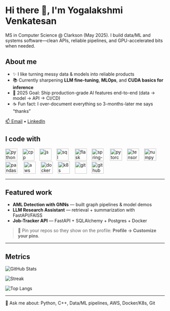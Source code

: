 <!-- Profile Header -->
<h1 align="left">Hi there 👋, I'm Yogalakshmi Venkatesan</h1>
<p align="left">
MS in Computer Science @ Clarkson (May 2025). I build data/ML and systems software—clean APIs, reliable pipelines, and GPU-accelerated bits when needed.
</p>

<!-- About Me -->
<h2 align="left">About me</h2>

- ✨ I like turning messy data & models into reliable products  
- 📚 Currently sharpening **LLM fine-tuning**, **MLOps**, and **CUDA basics for inference**  
- 🎯 2025 Goal: Ship production-grade AI features end-to-end (data → model → API → CI/CD)  
- ☕ Fun fact: I over-document everything so 3-months-later me says “thanks”  

<!-- Contact / Links -->
<p align="left">
  <a href="mailto:yogalakshmivenkatesan04@gmail.com">📫 Email</a> •
  <a href="https://www.linkedin.com/in/yogalakshmi-venkatesan">LinkedIn</a>
</p>

<!-- Tech Stack -->
<h2 align="left">I code with</h2>

<div align="left">
  <!-- Languages -->
  <img src="https://cdn.jsdelivr.net/gh/devicons/devicon/icons/python/python-original.svg" height="38" alt="python"/>
  <img width="8"/>
  <img src="https://cdn.jsdelivr.net/gh/devicons/devicon/icons/cplusplus/cplusplus-original.svg" height="38" alt="cpp"/>
  <img width="8"/>
  <img src="https://cdn.jsdelivr.net/gh/devicons/devicon/icons/javascript/javascript-original.svg" height="38" alt="js"/>
  <img width="8"/>
  <img src="https://cdn.jsdelivr.net/gh/devicons/devicon/icons/sqlite/sqlite-original.svg" height="38" alt="sql"/>

  <!-- Frameworks -->
  <img width="12"/>
  <img src="https://cdn.jsdelivr.net/gh/devicons/devicon/icons/flask/flask-original.svg" height="38" alt="flask"/>
  <img width="8"/>
  <img src="https://cdn.jsdelivr.net/gh/devicons/devicon/icons/spring/spring-original.svg" height="38" alt="spring-boot"/>

  <!-- ML / Data -->
  <img width="12"/>
  <img src="https://cdn.jsdelivr.net/gh/devicons/devicon/icons/pytorch/pytorch-original.svg" height="38" alt="pytorch"/>
  <img width="8"/>
  <img src="https://cdn.jsdelivr.net/gh/devicons/devicon/icons/tensorflow/tensorflow-original.svg" height="38" alt="tensorflow"/>
  <img width="8"/>
  <img src="https://cdn.jsdelivr.net/gh/devicons/devicon/icons/numpy/numpy-original.svg" height="38" alt="numpy"/>
  <img width="8"/>
  <img src="https://cdn.jsdelivr.net/gh/devicons/devicon/icons/pandas/pandas-original.svg" height="38" alt="pandas"/>

  <!-- Cloud / DevOps -->
  <img width="12"/>
  <img src="https://cdn.jsdelivr.net/gh/devicons/devicon/icons/amazonwebservices/amazonwebservices-original.svg" height="38" alt="aws"/>
  <img width="8"/>
  <img src="https://cdn.jsdelivr.net/gh/devicons/devicon/icons/docker/docker-original.svg" height="38" alt="docker"/>
  <img width="8"/>
  <img src="https://cdn.jsdelivr.net/gh/devicons/devicon/icons/kubernetes/kubernetes-plain.svg" height="38" alt="k8s"/>
  <img width="8"/>
  <img src="https://cdn.jsdelivr.net/gh/devicons/devicon/icons/git/git-original.svg" height="38" alt="git"/>
  <img width="8"/>
  <img src="https://cdn.jsdelivr.net/gh/devicons/devicon/icons/github/github-original.svg" height="38" alt="github"/>
</div>

---

<!-- Highlights / Projects -->
<h2 align="left">Featured work</h2>

- **AML Detection with GNNs** — built graph pipelines & model demos  
- **LLM Research Assistant** — retrieval + summarization with FastAPI/FAISS  
- **Job-Tracker API** — FastAPI + SQLAlchemy + Postgres + Docker

> 🔗 Pin your repos so they show on the profile: **Profile → Customize your pins**.

---

<!-- Stats (replace username if you fork this) -->
<h2 align="left">Metrics</h2>

![GitHub Stats](https://github-readme-stats.vercel.app/api?username=yoga-laxh&show_icons=true)
  
![Streak](https://streak-stats.demolab.com?user=yoga-laxh)

![Top Langs](https://github-readme-stats.vercel.app/api/top-langs/?username=yoga-laxh&layout=compact)

<!-- Optional profile views -->
<!-- ![Profile Views](https://komarev.com/ghpvc/?username=yoga-laxh) -->

---

<!-- Footer -->
<p align="left">
  💬 Ask me about: Python, C++, Data/ML pipelines, AWS, Docker/K8s, Git
</p>
